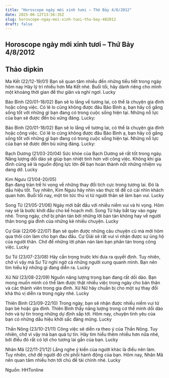 ```yaml
---
title: "Horoscope ngày mới xinh tươi – Thứ Bảy 4/8/2012"
date: 2025-06-12T13:56:35Z
slug: horoscope-ngay-moi-xinh-tuoi-thu-bay-482012
draft: false
---
```


## Horoscope ngày mới xinh tươi – Thứ Bảy 4/8/2012

## Thảo dipkin

Ma Kết (22/12-19/01)
Bạn sẽ quan tâm nhiều đến những tiểu tiết trong ngày hôm nay Hãy lý trí nhiều hơn Ma Kết nhé. Buổi tối, hãy dành riêng cho mình một khoảng thời gian để thư giãn và nghỉ ngơi.
Lucky 
 
 
Bảo Bình (20/01-18/02) 
Bạn sẽ lo lắng về tương lai, có thể là chuyện gia đình hoặc công việc. Có lẽ lo cũng không được đâu Bảo Bình ạ, bạn hãy cố gắng sống tốt với những gì bạn đang có trong cuộc sống hiện tại. Những nỗ lực của bạn sẽ được đền bù xứng đáng. 
Lucky: 
 
Bảo Bình (20/01-18/02) 
Bạn sẽ lo lắng về tương lai, có thể là chuyện gia đình hoặc công việc. Có lẽ lo cũng không được đâu Bảo Bình ạ, bạn hãy cố gắng sống tốt với những gì bạn đang có trong cuộc sống hiện tại. Những nỗ lực của bạn sẽ được đền bù xứng đáng. 
Lucky: 
 
 
Bạch Dương (21/03-20/04) 
Sức khỏe của Bạch Dương sẽ rất tốt trong ngày. Năng lượng dồi dào sẽ giúp bạn nhiệt tình hơn với công việc. Không khí gia đình cũng sẽ là nguồn động lực lớn để bạn hoàn thành nốt những nhiệm vụ dang dở. 
Lucky 
 
 
Kim Ngưu (21/04-20/05)  
Bạn đang tràn trề hi vọng về những thay đổi tích cực trong tương lai. Đó là dấu hiệu tốt. Tuy nhiên, Kim Ngưu hãy nhìn vào thực tế để có cái nhìn khách quan hơn. Buổi tối nay, một tin tức thú vị từ người thân sẽ làm bạn vui. 
Lucky 
 
 
Song Tử (21/05-21/06) 
Ngày mới bắt đầu với nhiều niềm vui và hi vọng. Hôm nay sẽ là bước khởi đầu cho kế hoạch mới. Song Tử hãy bắt tay vào ngay nhé. Trong ngày, chớ bị phân tán bởi những lời bàn tán không hay về người thân trong gia đình của những kẻ nhiều chuyện.
Lucky 
 
 
Cự Giải (22/06-22/07) 
Bạn sẽ quên được những câu chuyện cũ mà mới hôm qua thôi còn làm cho bạn đau đầu. Cự Giải sẽ rất vui vì nhận được sự ủng hộ của người thân. Chớ để những lời phàn nàn làm bạn phân tán trong công việc. 
Lucky 
 
 
Sư Tử (23/07-23/08)
Hãy cẩn trọng trước khi đưa ra quyết định. Tuy nhiên, chớ vì vậy mà Sư Tử nghi ngờ cả những người xung quanh mình. Bạn nên tìm hiểu kỹ những gì đang diễn ra. 
Lucky 
 
 
Xử Nữ (23/08-22/09) 
Nguồn năng lượng trong bạn đang rất dồi dào. Bạn mong muốn mình có thể làm được thật nhiều việc trong ngày cho bản thân và các thành viên trong gia đình. Xử Nữ  hãy chuẩn bị cho một sự thay đổi khá thú vị diễn ra trong ngày nhé. 
Lucky 
 
 
Thiên Bình (23/09-22/10) 
Trong ngày, bạn sẽ nhận được nhiều niềm vui từ bạn bè hoặc gia đình. Thiên Bình thấy năng lượng trong cơ thể mình dồi dào hơn và tự tin trong những dự định sắp tới. Hôm nay, chuyện tình yêu của bạn có những dấu hiệu khởi sắc đáng mừng. 
Lucky 
 
 
Thần Nông (23/10-21/11) 
Công việc sẽ diễn ra theo ý của Thần Nông. Tuy nhiên, chớ vì vậy mà bạn quá tự tin. Hãy tìm hiểu thêm nhiều hơn nữa nhé, bởi điều đó rất có lợi cho tương lai gần của bạn. 
Lucky 
 
 
Nhân Mã (22/11-21/12) 
Lắng nghe ý kiến của người khác là điều nên làm. Tuy nhiên, chớ để người đó chi phối hành động của bạn. Hôm nay, Nhân Mã nên quan tâm nhiều hơn tới chủ đề tài chính nhé.
Lucky 
 
 
 
 
Nguồn: HHTonline